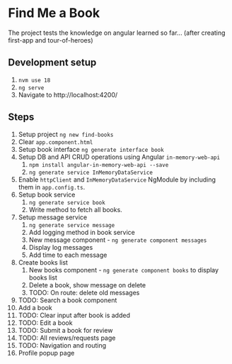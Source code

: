 # Find Me a Book

The project tests the knowledge on angular learned so far... (after creating first-app and tour-of-heroes)

## Development setup

1. `nvm use 18`
2. `ng serve`
3. Navigate to http://localhost:4200/

## Steps

1. Setup project `ng new find-books`
2. Clear `app.component.html`
3. Setup book interface `ng generate interface book`
4. Setup DB and API CRUD operations using Angular `in-memory-web-api`
   1. `npm install angular-in-memory-web-api --save`
   2. `ng generate service InMemoryDataService`
5. Enable `httpClient` and `InMemoryDataService` NgModule by including them in `app.config.ts`.
6. Setup book service
   1. `ng generate service book`
   2. Write method to fetch all books.
7. Setup message service
   1. `ng generate service message`
   2. Add logging method in book service
   3. New message component - `ng generate component messages`
   4. Display log messages
   5. Add time to each message
8. Create books list
   1. New books component - `ng generate component books` to display books list
   2. Delete a book, show message on delete
   3. TODO: On route: delete old messages
9. TODO: Search a book component
10. Add a book
11. TODO: Clear input after book is added
12. TODO: Edit a book
13. TODO: Submit a book for review
14. TODO: All reviews/requests page
15. TODO: Navigation and routing
16. Profile popup page
